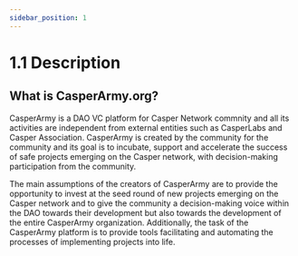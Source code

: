 ```yaml
---
sidebar_position: 1
---
```


# 1.1 Description

## What is CasperArmy.org?

CasperArmy is a DAO VC  platform for Casper Network commnity and all its activities are independent from external entities such as CasperLabs and Casper Association. CasperArmy is created by the community for the community and its goal is to incubate, support and accelerate the success of safe projects emerging on the Casper network, with decision-making participation from the community.

The main assumptions of the creators of CasperArmy are to provide the opportunity to invest at the seed round of new projects emerging on the Casper network and to give the community a decision-making voice within the DAO towards their development but also towards the development of the entire CasperArmy organization. Additionally, the task of the CasperArmy platform is to provide tools facilitating and automating the processes of implementing projects into life.
